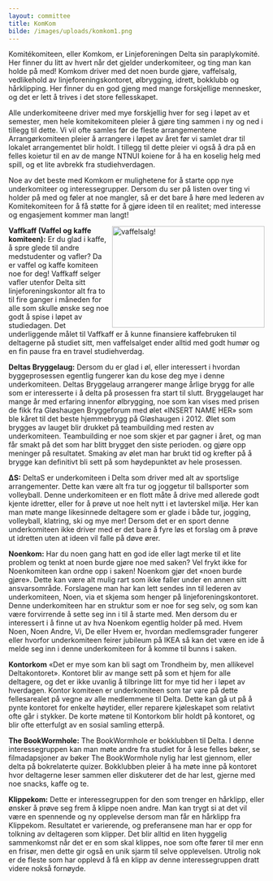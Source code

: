 ```yaml
---
layout: committee
title: KomKom
bilde: /images/uploads/komkom1.png
---
```

Komitékomiteen, eller Komkom, er Linjeforeningen Delta sin paraplykomité. Her finner du litt av hvert når det gjelder underkomiteer, og ting man kan holde på med! Komkom driver med det noen burde gjøre, vaffelsalg, vedlikehold av linjeforeningskontoret, ølbrygging, idrett, bokklubb og hårklipping. Her finner du en god gjeng med mange forskjellige mennesker, og det er lett å trives i det store fellesskapet.

Alle underkomiteene driver med mye forskjellig hver for seg i løpet av et semester, men hele komitekomiteen pleier å gjøre ting sammen i ny og ned i tillegg til dette. Vi vil ofte samles før de fleste arrangementene Arrangørkomiteen pleier å arrangere i løpet av året før vi samlet drar til lokalet arrangementet blir holdt. I tillegg til dette pleier vi også å dra på en felles koietur til en av de mange NTNUI koiene for å ha en koselig helg med spill, og et lite avbrekk fra studiehverdagen.

Noe av det beste med Komkom er mulighetene for å starte opp nye underkomiteer og interessegrupper. Dersom du ser på listen over ting vi holder på med og føler at noe mangler, så er det bare å høre med lederen av Komitekomiteen for å få støtte for å gjøre ideen til en realitet; med interesse og engasjement kommer man langt!

<img src="/images/uploads/vaffkaff.jpeg" width="300" height="200" align="right" title="vaffelsalg!">

**Vaffkaff (Vaffel og kaffe komiteen):**
Er du glad i kaffe, å spre glede til andre medstudenter og vafler? Da er vaffel og kaffe komiteen noe for deg! Vaffkaff selger vafler utenfor Delta sitt linjeforeningskontor alt fra to til fire ganger i måneden for alle som skulle ønske seg noe godt å spise i løpet av studiedagen. Det underliggende målet til Vaffkaff er å kunne finansiere kaffebruken til deltagerne på studiet sitt, men vaffelsalget ender alltid med godt humør og en fin pause fra en travel studiehverdag.

**Deltas Bryggelaug:**
Dersom du er glad i øl, eller interessert i hvordan byggeprosessen egentlig fungerer kan du kose deg mye i denne underkomiteen. Deltas Bryggelaug arrangerer mange årlige brygg for alle som er interesserte i å delta på prosessen fra start til slutt. Bryggelauget har mange år med erfaring innenfor ølbrygging, noe som kan vises med prisen de fikk fra Gløshaugen Bryggeforum med ølet «INSERT NAME HER» som ble kåret til det beste hjemmebrygg på Gløshaugen i 2012. Ølet som brygges av lauget blir drukket på teambuilding med resten av underkomiteen. Teambuilding er noe som skjer et par gagner i året, og man får smakt på det som har blitt brygget den siste perioden. og gjøre opp meninger på resultatet. Smaking av ølet man har brukt tid og krefter på å brygge kan definitivt bli sett på som høydepunktet av hele prosessen. 

**ΔS:**
DeltaS er underkomiteen i Delta som driver med alt av sportslige arrangementer. Dette kan være alt fra tur og joggetur til ballsporter som volleyball. Denne underkomiteen er en flott måte å drive med allerede godt kjente idretter, eller for å prøve ut noe helt nytt i et lavterskel miljø. Her kan man møte mange likesinnede deltagere som er glade i både tur, jogging, volleyball, klatring, ski og mye mer! Dersom det er en sport denne underkomiteen ikke driver med er det bare å fyre løs et forslag om å prøve ut idretten uten at ideen vil falle på døve ører.

**Noenkom:**
Har du noen gang hatt en god ide eller lagt merke til et lite problem og tenkt at noen burde gjøre noe med saken? Vel frykt ikke for Noenkomiteen kan ordne opp i saken! Noenkom gjør det «noen burde gjøre». Dette kan være alt mulig rart som ikke faller under en annen sitt ansvarsområde. Forslagene man har kan lett sendes inn til lederen av underkomiteen, Noen, via et skjema som henger på linjeforeningskontoret. Denne underkomiteen har en struktur som er noe for seg selv, og som kan være forvirrende å sette seg inn i til å starte med. Men dersom du er interessert i å finne ut av hva Noenkom egentlig holder på med. Hvem Noen, Noen Andre, Vi, De eller Hvem er, hvordan medlemsgrader fungerer eller hvorfor underkomiteen feirer jubileum på IKEA så kan det være en ide å melde seg inn i denne underkomiteen for å komme til bunns i saken.

**Kontorkom**
«Det er mye som kan bli sagt om Trondheim by, men allikevel Deltakontoret». Kontoret blir av mange sett på som et hjem for alle deltagere, og det er ikke uvanlig å tilbringe litt for mye tid her i løpet av hverdagen. Kontor komiteen er underkomiteen som tar vare på dette fellesarealet på vegne av alle medlemmene til Delta. Dette kan gå ut på å pynte kontoret for enkelte høytider, eller reparere kjøleskapet som relativt ofte går i stykker. De korte møtene til Kontorkom blir holdt på kontoret, og blir ofte etterfulgt av en sosial samling etterpå.

**The BookWormhole:**
The BookWormhole er bokklubben til Delta. I denne interessegruppen kan man møte andre fra studiet for å lese felles bøker, se filmadapsjoner av bøker The BookWormhole nylig har lest gjennom, eller delta på bokrelaterte quizer. Bokklubben pleier å ha møte inne på kontoret hvor deltagerne leser sammen eller diskuterer det de har lest, gjerne med noe snacks, kaffe og te.

**Klippekom:**
Dette er interessegruppen for den som trenger en hårklipp, eller ønsker å prøve seg frem å klippe noen andre. Man kan trygt si at det vil være en spennende og ny opplevelse dersom man får en hårklipp fra Klippekom. Resultatet er varierende, og preferansene man har er opp for tolkning av deltageren som klipper. Det blir alltid en liten hyggelig sammenkomst når det er en som skal klippes, noe som ofte fører til mer enn en frisør, men dette gir også en unik sjarm til selve opplevelsen. Utrolig nok er de fleste som har opplevd å få en klipp av denne interessegruppen dratt videre nokså fornøyde.